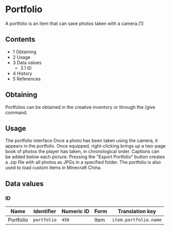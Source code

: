 # Portfolio
A portfolio is an item that can save photos taken with a camera.[1]

## Contents
- 1 Obtaining
- 2 Usage
- 3 Data values
	- 3.1 ID
- 4 History
- 5 References

## Obtaining
Portfolios can be obtained in the creative inventory or through the /give command.

## Usage
The portfolio interface
Once a photo has been taken using the camera, it appears in the portfolio. Once equipped, right-clicking brings up a two-page book of photos the player has taken, in chronological order. Captions can be added below each picture. Pressing the "Export Portfolio" button creates a .zip file with all photos as JPGs in a specified folder. The portfolio is also used to load custom items in Minecraft China.

## Data values
### ID
| Name      | Identifier  | Numeric ID | Form | Translation key       |
|-----------|-------------|------------|------|-----------------------|
| Portfolio | `portfolio` | `456`      | Item | `item.portfolio.name` |

